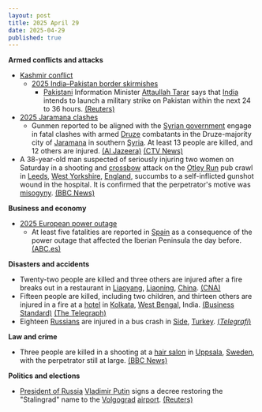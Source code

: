 ```yaml
---
layout: post
title: 2025 April 29
date: 2025-04-29
published: true
---
```



**Armed conflicts and attacks**

* [Kashmir conflict](https://en.wikipedia.org/wiki/Kashmir_conflict "Kashmir conflict")
  + [2025 India–Pakistan border skirmishes](https://en.wikipedia.org/wiki/2025_India%E2%80%93Pakistan_border_skirmishes "2025 India–Pakistan border skirmishes")
    - [Pakistani](https://en.wikipedia.org/wiki/Pakistan "Pakistan") Information Minister [Attaullah Tarar](https://en.wikipedia.org/wiki/Attaullah_Tarar "Attaullah Tarar") says that [India](https://en.wikipedia.org/wiki/India "India") intends to launch a military strike on Pakistan within the next 24 to 36 hours. [(Reuters)](https://www.reuters.com/world/pakistans-minister-tarar-says-india-may-launch-military-strike-within-next-24-36-2025-04-29/)
* [2025 Jaramana clashes](https://en.wikipedia.org/wiki/2025_Jaramana_clashes "2025 Jaramana clashes")
  + Gunmen reported to be aligned with the [Syrian government](https://en.wikipedia.org/wiki/Government_of_Syria "Government of Syria") engage in fatal clashes with armed [Druze](https://en.wikipedia.org/wiki/Druze "Druze") combatants in the Druze-majority city of [Jaramana](https://en.wikipedia.org/wiki/Jaramana "Jaramana") in southern [Syria](https://en.wikipedia.org/wiki/Syria "Syria"). At least 13 people are killed, and 12 others are injured. [(Al Jazeera)](https://www.aljazeera.com/news/2025/4/29/sectarian-clashes-kill-13-near-syrian-capital-damascus) [(CTV News)](https://www.ctvnews.ca/world/article/at-least-10-dead-in-syria-after-sectarian-clashes-in-druze-suburb-of-damascus/)
* A 38-year-old man suspected of seriously injuring two women on Saturday in a shooting and [crossbow](https://en.wikipedia.org/wiki/Crossbow "Crossbow") attack on the [Otley Run](https://en.wikipedia.org/wiki/Otley_Run "Otley Run") pub crawl in [Leeds](https://en.wikipedia.org/wiki/Leeds "Leeds"), [West Yorkshire](https://en.wikipedia.org/wiki/West_Yorkshire "West Yorkshire"), [England](https://en.wikipedia.org/wiki/England "England"), succumbs to a self-inflicted gunshot wound in the hospital. It is confirmed that the perpetrator's motive was [misogyny](https://en.wikipedia.org/wiki/Misogyny "Misogyny"). [(BBC News)](https://www.bbc.com/news/articles/c3evygw383eo)

**Business and economy**

* [2025 European power outage](https://en.wikipedia.org/wiki/2025_European_power_outage "2025 European power outage")
  + At least five fatalities are reported in [Spain](https://en.wikipedia.org/wiki/Spain "Spain") as a consequence of the power outage that affected the Iberian Peninsula the day before. [(ABC.es)](https://www.abc.es/sociedad/apagon-cobra-cinco-vidas-espana-20250429171025-nt.html)

**Disasters and accidents**

* Twenty-two people are killed and three others are injured after a fire breaks out in a restaurant in [Liaoyang](https://en.wikipedia.org/wiki/Liaoyang "Liaoyang"), [Liaoning](https://en.wikipedia.org/wiki/Liaoning "Liaoning"), [China](https://en.wikipedia.org/wiki/China "China"). [(CNA)](https://www.channelnewsasia.com/east-asia/northeast-china-liaoyang-city-beijing-fire-restaurant-kills-injured-5096696)
* Fifteen people are killed, including two children, and thirteen others are injured in a fire at a [hotel](https://en.wikipedia.org/wiki/Hotel "Hotel") in [Kolkata](https://en.wikipedia.org/wiki/Kolkata "Kolkata"), [West Bengal](https://en.wikipedia.org/wiki/West_Bengal "West Bengal"), India. [(Business Standard)](https://www.business-standard.com/india-news/kolkata-hotel-fire-falpatti-machhua-rituraj-hotel-kolkata-fire-death-toll-125043000105_1.html) [(The Telegraph)](https://www.telegraphindia.com/west-bengal/kolkata/kolkata-hotel-fire-three-of-chennai-family-among-14-dead-minister-blames-management/cid/2096803)
* Eighteen [Russians](https://en.wikipedia.org/wiki/Russia "Russia") are injured in a bus crash in [Side](https://en.wikipedia.org/wiki/Side%2C_Turkey "Side, Turkey"), [Turkey](https://en.wikipedia.org/wiki/Turkey "Turkey"). [(*Telegrafi*)](https://telegrafi.com/en/Russian-tourist-bus-overturns-in-Turkey--at-least-18-injured/)

**Law and crime**

* Three people are killed in a shooting at a [hair salon](https://en.wikipedia.org/wiki/Beauty_salon "Beauty salon") in [Uppsala](https://en.wikipedia.org/wiki/Uppsala "Uppsala"), [Sweden](https://en.wikipedia.org/wiki/Sweden "Sweden"), with the perpetrator still at large. [(BBC News)](https://www.bbc.com/news/articles/cr4n9x3yyq5o)

**Politics and elections**

* [President of Russia](https://en.wikipedia.org/wiki/President_of_Russia "President of Russia") [Vladimir Putin](https://en.wikipedia.org/wiki/Vladimir_Putin "Vladimir Putin") signs a decree restoring the "Stalingrad" name to the [Volgograd](https://en.wikipedia.org/wiki/Volgograd "Volgograd") [airport](https://en.wikipedia.org/wiki/Stalingrad_International_Airport "Stalingrad International Airport"). [(Reuters)](https://www.reuters.com/world/europe/putin-names-regional-russian-airport-stalingrad-2025-04-29/)

